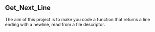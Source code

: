 ## Get_Next_Line
The aim of this project is to make you code a function that returns a line ending with a newline, read from a file descriptor.

